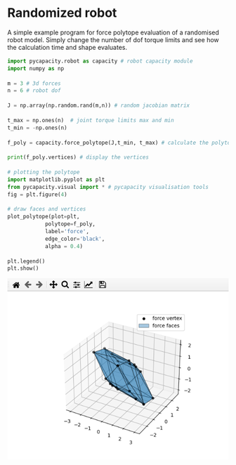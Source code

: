 Randomized robot
==================

A simple example program for force polytope  evaluation of a randomised robot model. 
Simply change the number of dof torque limits and see how the calculation time and shape evaluates.


```python
import pycapacity.robot as capacity # robot capacity module
import numpy as np

m = 3 # 3d forces
n = 6 # robot dof 

J = np.array(np.random.rand(m,n)) # random jacobian matrix

t_max = np.ones(n)  # joint torque limits max and min
t_min = -np.ones(n)

f_poly = capacity.force_polytope(J,t_min, t_max) # calculate the polytope

print(f_poly.vertices) # display the vertices

# plotting the polytope
import matplotlib.pyplot as plt
from pycapacity.visual import * # pycapacity visualisation tools
fig = plt.figure(4)

# draw faces and vertices
plot_polytope(plot=plt, 
            polytope=f_poly, 
            label='force', 
            edge_color='black', 
            alpha = 0.4)

plt.legend()
plt.show()
```
![](../images/rand_rob_matplotlib.png)
